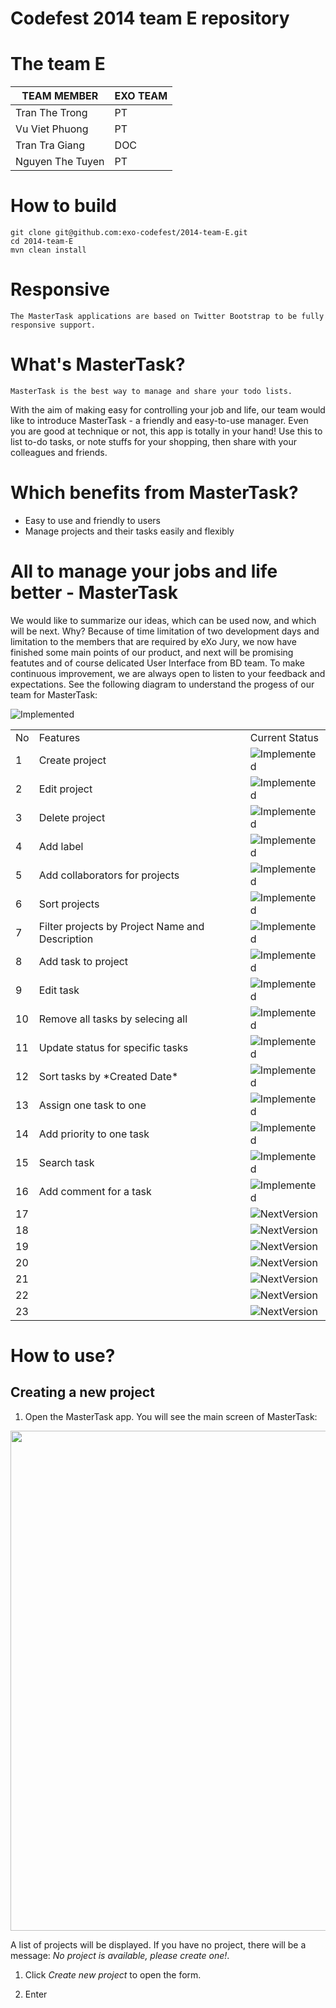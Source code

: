 Codefest 2014 team E repository
===========

# The team E

TEAM MEMBER | EXO TEAM
------------ | ------------- 
Tran The Trong | PT
Vu Viet Phuong | PT
Tran Tra Giang | DOC
Nguyen The Tuyen | PT

# How to build

	git clone git@github.com:exo-codefest/2014-team-E.git
	cd 2014-team-E
	mvn clean install


# Responsive

	The MasterTask applications are based on Twitter Bootstrap to be fully responsive support.


# What's MasterTask?
	MasterTask is the best way to manage and share your todo lists. 
With the aim of making easy for controlling your job and life, our team would like to introduce MasterTask - a friendly and easy-to-use manager.
Even you are good at technique or not, this app is totally in your hand! Use this to list to-do tasks, or note stuffs for your shopping, then share with your colleagues and friends. 

# Which benefits from MasterTask?

* Easy to use and friendly to users
* Manage projects and their tasks easily and flexibly

# All to manage your jobs and life better - MasterTask

We would like to summarize our ideas, which can be used now, and which will be next. 
Why? Because of time limitation of two development days and limitation to the members that are required by eXo Jury, 
we now have finished some main points of our product, and next will be promising featutes and of course delicated User Interface from BD team. 
To make continuous improvement, we are always open to listen to your feedback and expectations. 
See the following diagram to understand the progess of our team for MasterTask: 

<img src="https://github.com/exo-codefest/2014-team-E/screenshots/progress_diagram" alt="Implemented"/>

<table>
<tr><td>No</td><td>Features</td><td>Current Status</td></tr>
<tr><td>1</td><td>Create project</td><td><img src="https://github.com/exo-codefest/2014-team-E/screenshots/try_now_icon.png" alt="Implemented"/></td></tr>
<tr><td>2</td><td>Edit project</td><td><img src="https://github.com/exo-codefest/2014-team-E/screenshots/try_now_icon.png" alt="Implemented"/></td></tr>
<tr><td>3</td><td>Delete project</td><td><img src="https://github.com/exo-codefest/2014-team-E/screenshots/try_now_icon.png" alt="Implemented"/></td></tr>
<tr><td>4</td><td>Add label</td><td><img src="https://github.com/exo-codefest/2014-team-E/screenshots/try_now_icon.png" alt="Implemented"/></td></tr>
<tr><td>5</td><td>Add collaborators for projects</td><td><img src="https://github.com/exo-codefest/2014-team-E/screenshots/try_now_icon.png" alt="Implemented"/></td></tr>
<tr><td>6</td><td>Sort projects</td><td><img src="https://github.com/exo-codefest/2014-team-E/screenshots/try_now_icon.png" alt="Implemented"/></td></tr>
<tr><td>7</td><td>Filter projects by Project Name and Description</td><td><img src="https://github.com/exo-codefest/2014-team-E/screenshots/try_now_icon.png" alt="Implemented"/></td></tr>
<tr><td>8</td><td>Add task to project</td><td><img src="https://github.com/exo-codefest/2014-team-E/screenshots/try_now_icon.png" alt="Implemented"/></td></tr>
<tr><td>9</td><td>Edit task</td><td><img src="https://github.com/exo-codefest/2014-team-E/screenshots/try_now_icon.png" alt="Implemented"/></td></tr>
<tr><td>10</td><td>Remove all tasks by selecing all</td><td><img src="https://github.com/exo-codefest/2014-team-E/screenshots/try_now_icon.png" alt="Implemented"/></td></tr>
<tr><td>11</td><td>Update status for specific tasks</td><td><img src="https://github.com/exo-codefest/2014-team-E/screenshots/try_now_icon.png" alt="Implemented"/></td></tr>
<tr><td>12</td><td>Sort tasks by *Created Date*</td><td><img src="https://github.com/exo-codefest/2014-team-E/screenshots/try_now_icon.png" alt="Implemented"/></td></tr>
<tr><td>13</td><td>Assign one task to one</td><td><img src="https://github.com/exo-codefest/2014-team-E/screenshots/try_now_icon.png" alt="Implemented"/></td></tr>
<tr><td>14</td><td>Add priority to one task</td><td><img src="https://github.com/exo-codefest/2014-team-E/screenshots/try_now_icon.png" alt="Implemented"/></td></tr>
<tr><td>15</td><td>Search task</td><td><img src="https://github.com/exo-codefest/2014-team-E/screenshots/try_now_icon.png" alt="Implemented"/></td></tr>
<tr><td>16</td><td>Add comment for a task</td><td><img src="https://github.com/exo-codefest/2014-team-E/screenshots/try_now_icon.png" alt="Implemented"/></td></tr>
<tr><td>17</td><td></td><td><img src="https://github.com/exo-codefest/2014-team-E/screenshots/coming_soon_icon.png" alt="NextVersion"/> </td></tr>
<tr><td>18</td><td></td><td><img src="https://github.com/exo-codefest/2014-team-E/screenshots/coming_soon_icon.png" alt="NextVersion"/> </td></tr>
<tr><td>19</td><td></td><td><img src="https://github.com/exo-codefest/2014-team-E/screenshots/coming_soon_icon.png" alt="NextVersion"/> </td></tr>
<tr><td>20</td><td></td><td><img src="https://github.com/exo-codefest/2014-team-E/screenshots/coming_soon_icon.png" alt="NextVersion"/> </td></tr>
<tr><td>21</td><td></td><td><img src="https://github.com/exo-codefest/2014-team-E/screenshots/coming_soon_icon.png" alt="NextVersion"/> </td></tr>
<tr><td>22</td><td></td><td><img src="https://github.com/exo-codefest/2014-team-E/screenshots/coming_soon_icon.png" alt="NextVersion"/> </td></tr>
<tr><td>23</td><td></td><td><img src="https://github.com/exo-codefest/2014-team-E/screenshots/coming_soon_icon.png" alt="NextVersion"/> </td></tr>
</table>


# How to use?

## Creating a new project

1. Open the MasterTask app. You will see the main screen of MasterTask:

<img src="https://github.com/exo-codefest/2014-team-E/screenshots/mastertask_main_screen.png" width="800">

A list of projects will be displayed. If you have no project, there will be a message: *No project is available, please create one!*. 


1. Click *Create new project* to open the form.

1. Enter 
